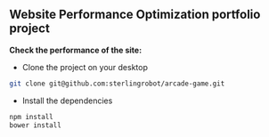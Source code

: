 ## Website Performance Optimization portfolio project

**Check the performance of the site:**

- Clone the project on your desktop
```bash
git clone git@github.com:sterlingrobot/arcade-game.git
```
- Install the dependencies
```bash
npm install
bower install
```
